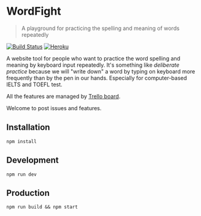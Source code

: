 # WordFight

> A playground for practicing the spelling and meaning of words repeatedly


[![Build Status](https://travis-ci.org/dqisme/wordfight.svg?branch=master)](https://travis-ci.org/dqisme/wordfight)
[![Heroku](http://heroku-badge.herokuapp.com/?app=angularjs-crypto&style=flat&svg=1)](https://wordfight.herokuapp.com)

A website tool for people who want to practice the word spelling and meaning by keyboard input repeatedly. It's something like *deliberate practice* because we will "write down" a word by typing on keyboard more frequently than by the pen in our hands. Especially for computer-based IELTS and TOEFL test.

All the features are managed by [Trello board](https://trello.com/b/eSRW3uHC/website-story-board).

Welcome to post issues and features.

## Installation

`npm install`

## Development

`npm run dev`

## Production

`npm run build && npm start`
